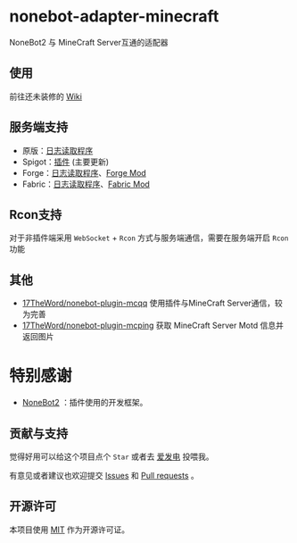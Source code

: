 # nonebot-adapter-minecraft

NoneBot2 与 MineCraft Server互通的适配器

## 使用

前往还未装修的 [Wiki](https://github.com/17TheWord/nonebot-adapter-spigot/wiki)

## 服务端支持

- 原版：[日志读取程序](https://github.com/17TheWord/nonebot-plugin-mcqq)
- Spigot：[插件](https://github.com/17TheWord/MC_QQ_Spigot) (主要更新)
- Forge：[日志读取程序](https://github.com/17TheWord/nonebot-plugin-mcqq)、[Forge Mod](https://github.com/17TheWord/MC_QQ_Forge)
- Fabric：[日志读取程序](https://github.com/17TheWord/nonebot-plugin-mcqq)、[Fabric Mod](https://github.com/17TheWord/MC_QQ_Fabric)

## Rcon支持

对于非插件端采用 `WebSocket` + `Rcon` 方式与服务端通信，需要在服务端开启 `Rcon` 功能

## 其他

- [17TheWord/nonebot-plugin-mcqq](https://github.com/17TheWord/nonebot-plugin-mcqq) 使用插件与MineCraft Server通信，较为完善
- [17TheWord/nonebot-plugin-mcping](https://github.com/17TheWord/nonebot-plugin-mcqq) 获取 MineCraft Server Motd 信息并返回图片

# 特别感谢

- [NoneBot2](https://github.com/nonebot/nonebot2) ：插件使用的开发框架。

## 贡献与支持

觉得好用可以给这个项目点个 `Star` 或者去 [爱发电](https://afdian.net/a/17TheWord) 投喂我。

有意见或者建议也欢迎提交 [Issues](https://github.com/17TheWord/nonebot-adapter-minecraft/issues)
和 [Pull requests](https://github.com/17TheWord/nonebot-adapter-minecraft/pulls) 。

## 开源许可

本项目使用 [MIT](./LICENSE) 作为开源许可证。
